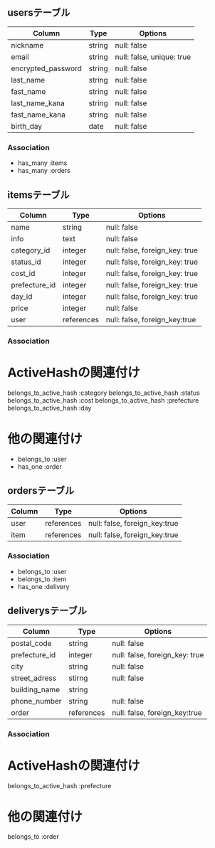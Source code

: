 <!--ユーザー-->
## usersテーブル

| Column             | Type                | Options                        |
|--------------------|---------------------|--------------------------------|
| nickname           | string              | null: false                    |
| email              | string              | null: false, unique: true      |
| encrypted_password | string              | null: false                    |
| last_name          | string              | null: false                    |
| fast_name          | string              | null: false                    |
| last_name_kana     | string              | null: false                    |
| fast_name_kana     | string              | null: false                    |
| birth_day          | date                | null: false                    |


### Association
- has_many :items
- has_many :orders

<!--商品情報-->
## itemsテーブル
<!--商品の状態, 配送料の負担, 発送元の地域,発送までの日数,カテゴリーのカラムはActiveHashを使用します-->

| Column             | Type                | Options                        |
|--------------------|---------------------|--------------------------------|
| name               | string              | null: false                    |
| info               | text                | null: false                    |
| category_id        | integer             | null: false, foreign_key: true |
| status_id          | integer             | null: false, foreign_key: true |
| cost_id            | integer             | null: false, foreign_key: true |
| prefecture_id      | integer             | null: false, foreign_key: true |
| day_id             | integer             | null: false, foreign_key: true |
| price              | integer             | null: false                    |
| user               | references          | null: false, foreign_key:true  |

### Association

  # ActiveHashの関連付け
  belongs_to_active_hash :category
  belongs_to_active_hash :status
  belongs_to_active_hash :cost
  belongs_to_active_hash :prefecture
  belongs_to_active_hash :day

  # 他の関連付け
- belongs_to :user
- has_one    :order

<!--購入記録-->
## ordersテーブル

| Column             | Type                | Options                        |
|--------------------|---------------------|--------------------------------|
| user               | references          | null: false, foreign_key:true  |
| item               | references          | null: false, foreign_key:true  |

### Association
- belongs_to :user
- belongs_to :item
- has_one    :delivery

<!--発送先情報-->
## deliverysテーブル

| Column             | Type                | Options                        |
|--------------------|---------------------|--------------------------------|
| postal_code        | string              | null: false                    |
| prefecture_id      | integer             | null: false, foreign_key: true |
| city               | string              | null: false                    |
| street_adress      | stirng              | null: false                    |
| building_name      | string              |                                |
| phone_number       | string              | null: false                    |
| order              | references          | null: false, foreign_key:true  |

### Association

  # ActiveHashの関連付け
  belongs_to_active_hash :prefecture

  # 他の関連付け
  belongs_to :order

